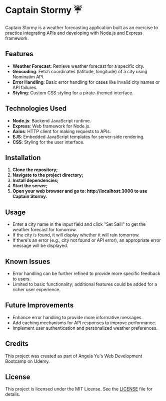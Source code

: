 # Captain Stormy ☔

Captain Stormy is a weather forecasting application built as an exercise to practice integrating APIs and developing with Node.js and Express framework.

## Features

- **Weather Forecast**: Retrieve weather forecast for a specific city.
- **Geocoding**: Fetch coordinates (latitude, longitude) of a city using Nominatim API.
- **Error Handling**: Basic error handling for cases like invalid city names or API failures.
- **Styling**: Custom CSS styling for a pirate-themed interface.

## Technologies Used

- **Node.js**: Backend JavaScript runtime.
- **Express**: Web framework for Node.js.
- **Axios**: HTTP client for making requests to APIs.
- **EJS**: Embedded JavaScript templates for server-side rendering.
- **CSS**: Styling for the user interface.

## Installation

1. **Clone the repository;**
2. **Navigate to the project directory;**
3. **Install dependencies;**
4. **Start the server;**
5. **Open your web browser and go to: http://localhost:3000 to use Captain Stormy.**

## Usage

- Enter a city name in the input field and click "Set Sail!" to get the weather forecast for tomorrow.
- If the city is found, it will display whether it will rain tomorrow.
- If there's an error (e.g., city not found or API error), an appropriate error message will be displayed.

## Known Issues

- Error handling can be further refined to provide more specific feedback to users.
- Limited to basic functionality; additional features could be added for a richer user experience.

## Future Improvements

- Enhance error handling to provide more informative messages.
- Add caching mechanisms for API responses to improve performance.
- Implement user authentication and personalized weather preferences.

## Credits

This project was created as part of Angela Yu's Web Development Bootcamp on Udemy.

## License

This project is licensed under the MIT License. See the [LICENSE](./LICENSE) file for details.
